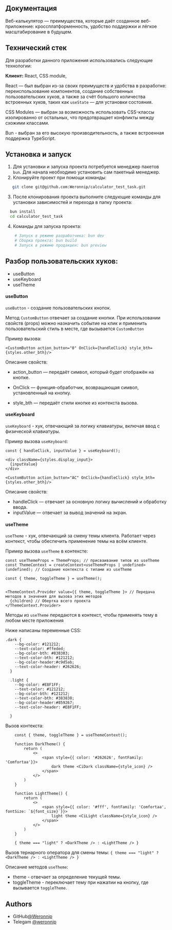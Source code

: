 
## Документация

Веб-калькулятор — преимущества, которые даёт созданное веб-приложение: кроссплатформенность, удобство поддержки и лёгкое масштабирование в будущем.







## Технический стек
Для разработки данного приложения использовались следующие технологии:

**Клиент:** React, CSS module,

React — был выбран из-за своих преимуществ и удобства в разработке: переиспользование компонентов, создание собственных пользовательских хуков, а также за счёт большого количества встроенных хуков, таких как `useState` — для установки состояния.

CSS Modules — выбран за возможность использовать CSS-классы изолированно от остальных, что предотвращает конфликты между схожими классами.

Bun - выбран за его высокую производительность, а также встроенная поддержка TypeScript.
## Установка и запуск

1. Для установки и запуска проекта потребуется менеджер пакетов `bun`. Для начала необходимо установить сам пакетный менеджер.
2. Клонируйте проект при помощи команды: 
```bash 
   git clone git@github.com:Weronnip/calculator_test_task.git 
```
3. После клонирования проекта выполните следующие команды для установки зависимостей и перехода в папку проекта:
```bash
  bun install
  cd calculator_test_task
```
4. Команды для запуска проекта:
```bash
    # Запуск в режиме разработчика: bun dev
    # Сборка проекта: bun build
    # Запуск в режиме продакшен: bun preview
```
## Разбор пользовательских хуков:

- useButton
- useKeyboard
- useTheme

#### useButton
`useButton` - создание пользовательских кнопок.

Метод `CustomButton` отвечает за создание кнопки. При использовании свойств (props) можно назначить событие на клик и применить пользовательский стиль в месте, где вызывается `CustomButton `

Пример вызова:
```
<CustomButton action_button="0" OnClick={handleClick} style_bth={styles.other_bth}/>
```
Описание свойств:
  - action_button — передаёт символ, который будет отображён на кнопке.

  - OnClick — функция-обработчик, возвращающая символ, установленный на кнопку.

  - style_bth — передаёт стили кнопке из контекста вызова.

#### useKeyboard
`useKeyboard` - хук, отвечающий за логику клавиатуры, включая ввод с физической клавиатуры.

Пример вызова `useKeyboard`:
```
const { handleClick, inputValue } = useKeyboard();

<div className={styles.display_input}>
  {inputValue}
</div>

<CustomButton action_button="AC" OnClick={handleClick} style_bth={styles.other_bth}/>

```

Описание свойств:
  - handleClick — отвечает за основную логику вычислений и обработку ввода.
  - inputValue — отвечает за вывод значений на экран.


#### useTheme
`useTheme` - хук, отвечающий за смену темы клиента. Работает через контекст, чтобы обеспечить применение темы на всём клиенте.

Пример вызова `useTheme` в контексте:
```
const useThemeProps = ThemeProps; // присваивание типов из useTheme
const ThemeContext = createContext<useThemeProps | undefined>(undefined); // Создание контекста с типами из useTheme

const { theme, toggleTheme } = useTheme();


<ThemeContext.Provider value={{ theme, toggleTheme }> // Передача методов в значения для вызова этих методов
  {children} // Обертка всего проекта
</ThemeContext.Provider>
```

Методы из `useTheme` передаются в контекст, чтобы применять тему в любом месте приложения

Ниже написаны переменные CSS:
```
.dark {
    --bg-color: #121212;
    --text-color: #ffeded;
    --bg-color-bth: #838383;
    --text-color-bth: #121212;
    --bg-color-header:#c9d5ab;
    --text-color-header: #262626;
  }
  
  .light {
    --bg-color: #E8F1FF;
    --text-color: #121212;
    --bg-color-bth: #121212;
    --text-color-bth: #383838;
    --bg-color-header:#859267;
    --text-color-header: #E8F1FF;

  }
```

Вызов контекста:
```
    const { theme, toggleTheme } = useThemeContext();

    function DarkTheme() {
        return (
            <>
                <span style={{ color: '#262626', fontFamily: 'Comfortaa'}}>
                    dark theme <CiDark className={style_icon} />
                </span>
            </>
        )
    }

    function LightTheme() {
        return (
            <>
                <span style={{ color: '#fff', fontFamily: 'Comfortaa', fontSize: `${font_size}`}}>
                    light theme <CiLight className={style_icon} />
                </span>
            </>
        )
    }

    { theme === "light" ? <DarkTheme /> : <LightTheme /> }
```

Вызов тернарного оператора для смены темы: `{ theme === "light" ? <DarkTheme /> : <LightTheme /> }`

Описание методов `useTheme`:
 - theme - отвечает за определение текущей темы.
 - toggleTheme - переключает тему при нажатии на кнопку, где вызывается `toggleTheme`.
## Authors

- GitHub[@Weronnip](https://www.github.com/Weronnip)
- Telegam [@weronnip](https://t.me/weronnip)

